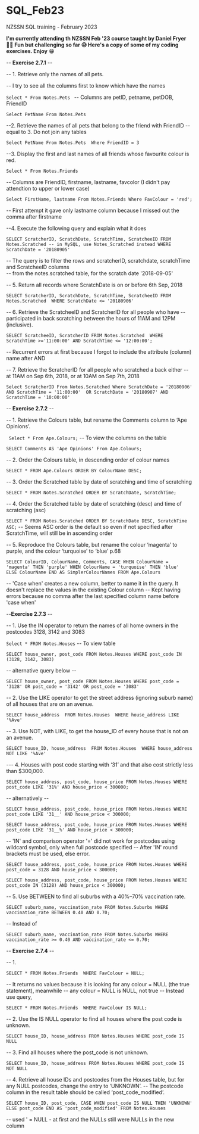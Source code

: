 # SQL_Feb23
NZSSN SQL training - February 2023

**I'm currently attending th NZSSN Feb '23 course taught by Daniel Fryer** 👩‍🎓
__Fun but challenging so far 😥
Here's a copy of some of my coding exercises. Enjoy__ 😁

-- __Exercise 2.7.1__ --

-- 1. Retrieve only the names of all pets.

-- I try to see all the columns first to know which have the names

`Select *
From Notes.Pets
`
-- Columns are petID, petname, petDOB, FriendID

`Select PetName
From Notes.Pets
`

--2. Retrieve the names of all pets that belong to the friend with FriendID
--equal to 3. Do not join any tables

`Select PetName
From Notes.Pets 
Where FriendID = 3
`

--3. Display the first and last names of all friends whose favourite colour is red.

`Select *
From Notes.Friends
`

-- Columns are FriendID, firstname, lastname, favcolor (I didn't pay attendtion to upper or lower case)


`Select FirstName, lastname
From Notes.Friends
Where FavColour = 'red';
`

-- First attempt it gave only lastname column because I missed out the comma after firstname

--4. Execute the following query and explain what it does
  
`SELECT ScratcherID, ScratchDate, ScratchTime, ScratcheeID
FROM Notes.Scratched -- in MySQL, use Notes_Scratched instead
WHERE ScratchDate = '20180905'
`

-- The query is to filter the rows and scratcherID, scratchdate, scratchTime and ScratcheeID columns  
-- from the notes.scratched table, for the scratch date '2018-09-05'

-- 5. Return all records where ScratchDate is on or before 6th Sep, 2018

`SELECT ScratcherID, ScratchDate, ScratchTime, ScratcheeID
FROM Notes.Scratched 
WHERE ScratchDate <= '20180906'
`

-- 6. Retrieve the ScratcheeID and ScratcherID for all people who have
-- participated in back scratching between the hours of 11AM and 12PM (inclusive).

`SELECT ScratcheeID, ScratcherID
FROM Notes.Scratched 
WHERE ScratchTime >='11:00:00' AND ScratchTime <= '12:00:00';
`

-- Recurrent errors at first because I forgot to include the attribute (column) name after AND 

-- 7. Retrieve the ScratcherID for all people who scratched a back either
-- at 11AM on Sep 6th, 2018, or at 10AM on Sep 7th, 2018

`Select ScratcherID
From Notes.Scratched
Where ScratchDate = '20180906' AND ScratchTime = '11:00:00' 
    OR ScratchDate = '20180907' AND ScratchTime = '10:00:00'
`

-- __Exercise 2.7.2__ --

-- 1. Retrieve the Colours table, but rename the Comments column to ‘Ape Opinions’.

`
Select *
From Ape.Colours;`  -- To view the columns on the table

`
SELECT Comments AS 'Ape Opinions'
From Ape.Colours;
`

-- 2. Order the Colours table, in descending order of colour names 

`
SELECT *
FROM Ape.Colours
ORDER BY ColourName DESC;
`


-- 3. Order the Scratched table by date of scratching and time of scratching

`
SELECT *
FROM Notes.Scratched
ORDER BY ScratchDate, ScratchTime;
`

-- 4. Order the Scratched table by date of scratching (desc) and time of scratching (asc)

`
SELECT *
FROM Notes.Scratched
ORDER BY ScratchDate DESC, ScratchTime ASC;
`
-- Seems ASC order is the default so even if not specified after ScratchTime, will still be in ascending order


-- 5. Reproduce the Colours table, but rename the colour ‘magenta’ to purple, and the colour ‘turquoise’ to ‘blue’ p.68 

`
SELECT ColourID, ColourName, Comments,
        CASE WHEN ColourName = 'magenta' THEN 'purple'
             WHEN ColourName = 'turquoise' THEN 'blue' 
        ELSE ColourName END AS SimplerColourNames
FROM Ape.Colours
`

-- 'Case when' creates a new column, better to name it in the query. It doesn't replace the values in the existing Colour column
-- Kept having errors because no comma after the last specified column name before 'case when'


--__Exercise 2.7.3__ --

-- 1. Use the IN operator to return the names of all home owners in the postcodes 3128, 3142 and 3083

`
Select *
FROM Notes.Houses
`
-- To view table

`
SELECT house_owner, post_code
FROM Notes.Houses
WHERE post_code IN (3128, 3142, 3083) 
`

-- alternative query below  --

`
SELECT house_owner, post_code
FROM Notes.Houses
WHERE post_code = '3128' OR post_code = '3142' OR post_code = '3083' 
`

-- 2. Use the LIKE operator to get the street address (ignoring suburb name) of all houses that are on an avenue.

`
SELECT house_address 
FROM Notes.Houses 
WHERE house_address LIKE '%Ave' 
`

-- 3. Use NOT, with LIKE, to get the house_ID of every house that is not on an avenue.

`
SELECT house_ID, house_address 
FROM Notes.Houses 
WHERE house_address NOT LIKE '%Ave' 
`

--- 4. Houses with post code starting with ‘31’ and that also cost strictly less than $300,000.

`
SELECT house_address, post_code, house_price
FROM Notes.Houses
WHERE post_code LIKE '31%' AND house_price < 300000;
`

-- alternatively --

`
SELECT house_address, post_code, house_price
FROM Notes.Houses
WHERE post_code LIKE '31__' AND house_price < 300000;
`

`
SELECT house_address, post_code, house_price
FROM Notes.Houses
WHERE post_code LIKE '31__%' AND house_price < 300000;
`

-- 'IN' and comparison operator '=' did not work for postcodes using wildcard symbol, only when full postcode specified
-- After 'IN' round brackets must be used, else error. 

`
SELECT house_address, post_code, house_price
FROM Notes.Houses
WHERE post_code = 3128 AND house_price < 300000;
`

`
SELECT house_address, post_code, house_price
FROM Notes.Houses
WHERE post_code IN (3128) AND house_price < 300000;
`

-- 5. Use BETWEEN to find all suburbs with a 40%–70% vaccination rate.

`
SELECT suburb_name, vaccination_rate
FROM Notes.Suburbs
WHERE vaccination_rate BETWEEN 0.40 AND 0.70;
`

-- Instead of

`
SELECT suburb_name, vaccination_rate
FROM Notes.Suburbs
WHERE vaccination_rate >= 0.40 AND vaccination_rate <= 0.70;
`

-- __Exercise 2.7.4__ --

-- 1. 

`
SELECT *
FROM Notes.Friends 
WHERE FavColour = NULL;
`

-- It returns no values because it is looking for any colour = NULL (the true statement), meanwhile
-- any colour = NULL is NULL, not true
-- Instead use query,

`
SELECT *
FROM Notes.Friends 
WHERE FavColour IS NULL;
`


-- 2. Use the IS NULL operator to find all houses where the post code is unknown.

`
SELECT house_ID, house_address
FROM Notes.Houses
WHERE post_code IS NULL  
`


-- 3. Find all houses where the post_code is not unknown.

`
SELECT house_ID, house_address
FROM Notes.Houses
WHERE post_code IS NOT NULL 
`


-- 4. Retrieve all house IDs and postcodes from the Houses table, but for any NULL postcodes, change the entry to ‘UNKNOWN’. 
-- The postcode column in the result table should be called ‘post_code_modified’.


`
SELECT house_ID, post_code,
    CASE WHEN post_code IS NULL THEN 'UNKNOWN' 
    ELSE post_code END AS 'post_code_modified'
FROM Notes.Houses
`

-- used ' = NULL - at first and the NULLs still were NULLs in the new column 







